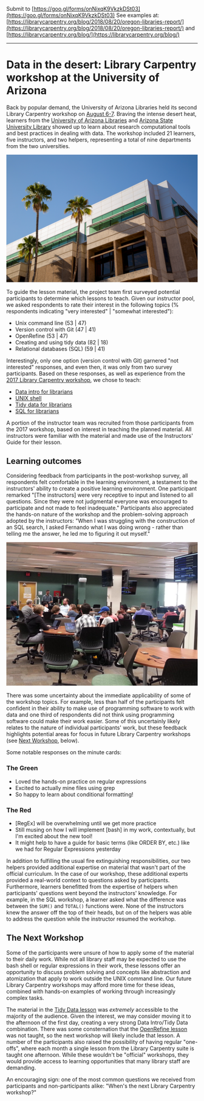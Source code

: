 Submit to [https://goo.gl/forms/onNixqK9VkzkDSt03](https://goo.gl/forms/onNixqK9VkzkDSt03)
See examples at: [https://librarycarpentry.org/blog/2018/08/20/oregon-libraries-report/](https://librarycarpentry.org/blog/2018/08/20/oregon-libraries-report/) and
[https://librarycarpentry.org/blog/](https://librarycarpentry.org/blog/)

***

# Data in the desert: Library Carpentry workshop at the University of Arizona

Back by popular demand, the University of Arizona Libraries held its second Library Carpentry workshop on [August 6-7](https://jcoliver.github.io/2018-08-06-lc-tucson). Braving the intense desert heat, learners from the [University of Arizona Libraries](http://new.library.arizona.edu/) and [Arizona State University Library](https://lib.asu.edu/) showed up to learn about research computational tools and best practices in dealing with data. The workshop included 21 learners, five instructors, and two helpers, representing a total of nine departments from the two universities.

![The magestic Main Library at the University of Arizona. Photo by Aengus Anderson](magestic-ual.png)

To guide the lesson material, the project team first surveyed potential participants to determine which lessons to teach. Given our instructor pool, we asked respondents to rate their interest in the following topics (% respondents indicating "very interested" | "somewhat interested"):

+ Unix command line (53 | 47)
+ Version control with Git (47 | 41)
+ OpenRefine (53 | 47)
+ Creating and using tidy data (82 | 18)
+ Relational databases (SQL) (59 | 41)

Interestingly, only one option (version control with Git) garnered "not interested" responses, and even then, it was only from two survey participants. Based on these responses, as well as experience from the [2017 Library Carpentry workshop](https://jcoliver.github.io/2017-08-09-lc-tucson/), we chose to teach:

+ [Data intro for librarians](https://librarycarpentry.github.io/lc-data-intro/)
+ [UNIX shell](https://librarycarpentry.github.io/lc-shell/)
+ [Tidy data for librarians](https://librarycarpentry.github.io/lc-spreadsheets/)
+ [SQL for librarians](https://librarycarpentry.github.io/lc-sql/)

A portion of the instructor team was recruited from those participants from the 2017 workshop, based on interest in teaching the planned material. All instructors were familiar with the material and made use of the Instructors' Guide for their lesson.

## Learning outcomes

Considering feedback from participants in the post-workshop survey, all respondents felt comfortable in the learning environment, a testament to the instructors' ability to create a positive learning environment. One participant remarked "[The instructors] were very receptive to input and listened to all questions. Since they were not judgmental everyone was encouraged to participate and not made to feel inadequate." Participants also appreciated the hands-on nature of the workshop and the problem-solving approach adopted by the instructors: "When I was struggling with the construction of an SQL search, I asked Fernando what I was doing wrong - rather than telling me the answer, he led me to figuring it out myself."

![Ben Hickson brings the UNIX command line to the libraries](lc-shell.png)

There was some uncertainty about the immediate applicability of some of the workshop topics. For example, less than half of the participants felt confident in their ability to make use of programming software to work with data and one third of respondents did not think using programming software could make their work easier. Some of this uncertainly likely relates to the nature of individual participants' work, but these feedback highlights potential areas for focus in future Library Carpentry workshops (see [Next Workshop](#the-next-workshop), below).

Some notable responses on the minute cards:
### The Green
+ Loved the hands-on practice on regular expressions
+ Excited to actually mine files using grep
+ So happy to learn about conditional formatting!

### The Red
+ [RegEx] will be overwhelming until we get more practice
+ Still musing on how I will implement [bash] in my work, contextually, but I'm excited about the new tool!
+ It might help to have a guide for basic terms (like ORDER BY, etc.) like we had for Regular Expressions yesterday

In addition to fulfilling the usual fire extinguishing responsibilities, our two helpers provided additional expertise on material that wasn't part of the official curriculum. In the case of our workshop, these additional experts provided a real-world context to questions asked by participants. Furthermore, learners benefitted from the expertise of helpers when participants' questions went beyond the instructors' knowledge. For example, in the SQL workshop, a learner asked what the difference was between the `SUM()` and `TOTAL()` functions were. None of the instructors knew the answer off the top of their heads, but on of the helpers was able to address the question while the instructor resumed the workshop.  

## The Next Workshop

Some of the participants were unsure of how to apply some of the material to their daily work. While not all library staff may be expected to use the bash shell or regular expressions in their work, these lessons offer an opportunity to discuss problem solving and concepts like abstraction and atomization that apply to work outside the UNIX command line. Our future Library Carpentry workshops may afford more time for these ideas, combined with hands-on examples of working through increasingly complex tasks. 

The material in the [Tidy Data lesson](https://librarycarpentry.github.io/lc-spreadsheets/) was _extremely_ accessible to the majority of the audience. Given the interest, we may consider moving it to the afternoon of the first day, creating a very strong Data Intro/Tidy Data combination. There was some consternation that the [OpenRefine lesson](https://librarycarpentry.github.io/lc-open-refine/) was not taught, so the next workshop will likely include that lesson. A number of the participants also raised the possibility of having regular "one-offs", where each month a single lesson from the Library Carpentry suite is taught one afternoon. While these wouldn't be "official" workshops, they would provide access to learning opportunities that many library staff are demanding.

An encouraging sign: one of the most common questions we received from participants and non-participants alike: "When's the next Library Carpentry workshop?"
